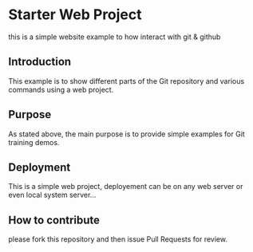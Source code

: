 # Starter Web Project
this is a simple website example to how interact with git & github
## Introduction
This example is to show different parts of the Git repository and various commands using a web project.
## Purpose
As stated above, the main purpose is to provide simple examples for Git training demos.
## Deployment
This is a simple web project, deployement can be on any web server or even local system server...
## How to contribute
please fork this repository and then issue Pull Requests for review.